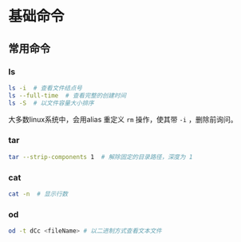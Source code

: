 # 基础命令

## 常用命令

### ls

``` bash
ls -i  # 查看文件结点号
ls --full-time  # 查看完整的创建时间
ls -S  # 以文件容量大小排序
```

大多数linux系统中，会用alias 重定义 `rm` 操作，使其带 `-i` ，删除前询问。

### tar

``` bash
tar --strip-components 1  # 解除固定的目录路径，深度为 1
```

### cat

``` bash
cat -n  # 显示行数
```

### od
``` bash
od -t dCc <fileName> # 以二进制方式查看文本文件
```